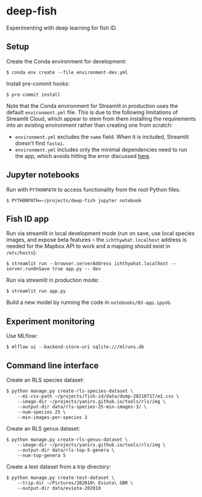 # deep-fish
Experimenting with deep learning for fish ID.

## Setup

Create the Conda environment for development:

    $ conda env create --file environment-dev.yml

Install pre-commit hooks:

    $ pre-commit install

Note that the Conda environment for Streamlit in production uses the default `environment.yml` file. This is due to the
following limitations of Streamlit Cloud, which appear to stem from them installing the requirements into an existing
environment rather than creating one from scratch:

* `environment.yml` excludes the `name` field. When it is included, Streamlit doesn't find `fastai`.
* `environment.yml` includes only the minimal dependencies need to run the app, which avoids hitting the error discussed
  [here](https://discuss.streamlit.io/t/error-cannot-uninstall-entrypoints-it-is-a-distutils-installed-project-and-thus-we-cannot-accurately-determine-which-files-belong-to-it-which-would-lead-to-only-a-partial-uninstall-condaenvexception-pip-failed/16708).

## Jupyter notebooks

Run with `PYTHONPATH` to access functionality from the root Python files.

    $ PYTHONPATH=~/projects/deep-fish jupyter notebook

## Fish ID app

Run via streamlit in local development mode (run on save, use local species images, and expose beta features &ndash; the
`ichthywhat.localhost` address is needed for the Mapbox API to work and a mapping should exist in `/etc/hosts`):

    $ streamlit run --browser.serverAddress ichthywhat.localhost --server.runOnSave true app.py -- dev

Run via streamlit in production mode:

    $ streamlit run app.py

Build a new model by running the code in `notebooks/03-app.ipynb`.

## Experiment monitoring

Use MLflow:

    $ mlflow ui --backend-store-uri sqlite:///mlruns.db

## Command line interface

Create an RLS species dataset:

    $ python manage.py create-rls-species-dataset \
        --m1-csv-path ~/projects/fish-id/data/dump-20210717/m1.csv \
        --image-dir ~/projects/yanirs.github.io/tools/rls/img \
        --output-dir data/rls-species-25-min-images-3/ \
        --num-species 25 \
        --min-images-per-species 3

Create an RLS genus dataset:

    $ python manage.py create-rls-genus-dataset \
        --image-dir ~/projects/yanirs.github.io/tools/rls/img \
        --output-dir data/rls-top-5-genera \
        --num-top-genera 5

Create a test dataset from a trip directory:

    $ python manage.py create-test-dataset \
        --trip-dir ~/Pictures/202010\ Eviota\ GBR \
        --output-dir data/eviota-202010
